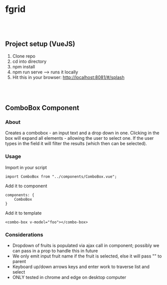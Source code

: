 # fgrid
<br><br>
## Project setup (VueJS)
1. Clone repo
2. cd into directory
3. npm install
4. npm run serve --> runs it locally
5. Hit this in your browser: [http://localhost:8081/#/splash](http://localhost:8081/#/splash)

<br><br>

## ComboBox Component

### About
Creates a combobox - an input text and a drop down in one. Clicking in the box will expand all elements - allowing the user to select one. If the user types in the field it will filter the results (which then can be selected).

### Usage
Import in your script
```    
import ComboBox from "../components/ComboBox.vue";
```

Add it to component
```
components: {
    ComboBox
}
```

Add it to template
```
<combo-box v-model="foo"></combo-box>
```


### Considerations
<ul>
    <li>Dropdown of fruits is populated via ajax call in component; possibly we can pass in a prop to handle this in future</li>
    <li>We only emit input fruit name if the fruit is selected, else it will pass "" to parent</li>
    <li>Keyboard up/down arrows keys and enter work to traverse list and select</li>
    <li>ONLY tested in chrome and edge on desktop computer</li>
</ul>